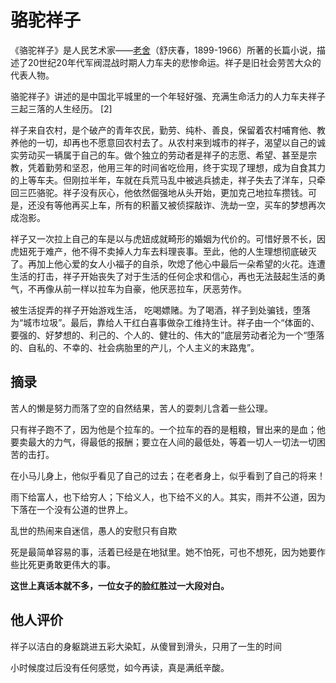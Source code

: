 # 骆驼祥子

《骆驼祥子》是人民艺术家——[老舍](https://baike.baidu.com/item/老舍/193756?fromModule=lemma_inlink)（舒庆春，1899-1966）所著的长篇小说，描述了20世纪20年代军阀混战时期人力车夫的悲惨命运。祥子是旧社会劳苦大众的代表人物。

骆驼祥子》讲述的是中国北平城里的一个年轻好强、充满生命活力的人力车夫祥子三起三落的人生经历。 [2] 

祥子来自农村，是个破产的青年农民，勤劳、纯朴、善良，保留着农村哺育他、教养他的一切，却再也不愿意回农村去了。从农村来到城市的祥子，渴望以自己的诚实劳动买一辆属于自己的车。做个独立的劳动者是祥子的志愿、希望、甚至是宗教，凭着勤劳和坚忍，他用三年的时间省吃俭用，终于实现了理想，成为自食其力的上等车夫。但刚拉半年，车就在兵荒马乱中被逃兵掳走，祥子失去了洋车，只牵回三匹骆驼。祥子没有灰心，他依然倔强地从头开始，更加克己地拉车攒钱。可是，还没有等他再买上车，所有的积蓄又被侦探敲诈、洗劫一空，买车的梦想再次成泡影。

祥子又一次拉上自己的车是以与虎妞成就畸形的婚姻为代价的。可惜好景不长，因虎妞死于难产，他不得不卖掉人力车去料理丧事。至此，他的人生理想彻底破灭了。再加上他心爱的女人小福子的自杀，吹熄了他心中最后一朵希望的火花。连遭生活的打击，祥子开始丧失了对于生活的任何企求和信心，再也无法鼓起生活的勇气，不再像从前一样以拉车为自豪，他厌恶拉车，厌恶劳作。

被生活捉弄的祥子开始游戏生活， 吃喝嫖赌。为了喝酒，祥子到处骗钱，堕落为“城市垃圾”。最后，靠给人干红白喜事做杂工维持生计。祥子由一个“体面的、要强的、好梦想的、利己的、个人的、健壮的、伟大的”底层劳动者沦为一个“堕落的、自私的、不幸的、社会病胎里的产儿，个人主义的末路鬼”。

## 摘录

苦人的懒是努力而落了空的自然结果，苦人的耍刺儿含着一些公理。

只有祥子跑不了，因为他是个拉车的。一个拉车的吞的是粗粮，冒出来的是血；他要卖最大的力气，得最低的报酬；要立在人间的最低处，等着一切人一切法一切困苦的击打。

在小马儿身上，他似乎看见了自己的过去；在老者身上，似乎看到了自己的将来！

雨下给富人，也下给穷人；下给义人，也下给不义的人。其实，雨并不公道，因为下落在一个没有公道的世界上。

乱世的热闹来自迷信，愚人的安慰只有自欺

死是最简单容易的事，活着已经是在地狱里。她不怕死，可也不想死，因为她要作些比死更勇敢更伟大的事。

**这世上真话本就不多，一位女子的脸红胜过一大段对白。**

## 他人评价

祥子以洁白的身躯跳进五彩大染缸，从傻冒到滑头，只用了一生的时间

小时候度过后没有任何感觉，如今再读，真是满纸辛酸。